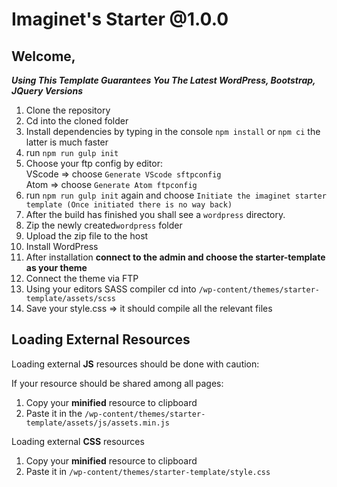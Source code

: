 # Imaginet's Starter @1.0.0


## Welcome,

***Using This Template Guarantees You The Latest WordPress, Bootstrap, JQuery Versions***

1. Clone the repository
2. Cd into the cloned folder
3. Install dependencies by typing in the console `npm install` or `npm ci` the latter is much faster
4. run `npm run gulp init`
5. Choose your ftp config by editor:  
  VScode => choose `Generate VScode sftpconfig`  
  Atom => choose `Generate Atom ftpconfig`
6. run `npm run gulp init` again and choose `Initiate the imaginet starter template (Once initiated there is no way back)`
7. After the build has finished you shall see a `wordpress` directory.
8. Zip the newly created`wordpress` folder
9. Upload the zip file to the host
10. Install WordPress
11. After installation **connect to the admin and choose the starter-template as your theme**
12. Connect the theme via FTP
13. Using your editors SASS compiler cd into `/wp-content/themes/starter-template/assets/scss`
14. Save your style.css => it should compile all the relevant files



## Loading External Resources

Loading external **JS** resources should be done with caution:

If your resource should be shared among all pages:

1. Copy your **minified** resource to clipboard
2. Paste it in the `/wp-content/themes/starter-template/assets/js/assets.min.js`

Loading external **CSS** resources

1. Copy your **minified** resource to clipboard
2. Paste it in `/wp-content/themes/starter-template/style.css`

 
